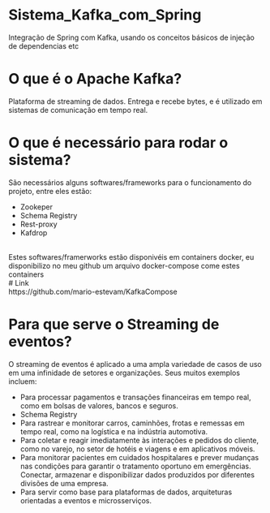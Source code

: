 # Sistema_Kafka_com_Spring

Integração de Spring com Kafka, usando os conceitos básicos de injeção de dependencias etc

# O que é o Apache Kafka?

Plataforma de streaming de dados. Entrega e recebe bytes, e é utilizado em sistemas de comunicação em tempo real. <br/>

# O que é necessário para rodar o sistema?
São necessários alguns softwares/frameworks para o funcionamento do projeto, entre eles estão: <br/>
<ul>
  <li> Zookeper </li>
  <li> Schema Registry </li>
  <li> Rest-proxy </li>
  <li> Kafdrop </li>
</ul>
 <br/>
Estes softwares/framerworks estão disponivéis em containers docker, eu disponibilizo no meu github um arquivo docker-compose come estes containers <br/>
# Link
<br/>
https://github.com/mario-estevam/KafkaCompose

# Para que serve o Streaming de eventos?

O streaming de eventos é aplicado a uma ampla variedade de casos de uso em uma infinidade de setores e organizações. Seus muitos exemplos incluem: <br/>
<ul>
  <li> Para processar pagamentos e transações financeiras em tempo real, como em bolsas de valores, bancos e seguros. </li>
  <li> Schema Registry </li>
  <li> Para rastrear e monitorar carros, caminhões, frotas e remessas em tempo real, como na logística e na indústria automotiva.</li>
  <li> Para coletar e reagir imediatamente às interações e pedidos do cliente, como no varejo, no setor de hotéis e viagens e em aplicativos móveis. </li>
  <li> Para monitorar pacientes em cuidados hospitalares e prever mudanças nas condições para garantir o tratamento oportuno em emergências.
Conectar, armazenar e disponibilizar dados produzidos por diferentes divisões de uma empresa. </li>
  <li> Para servir como base para plataformas de dados, arquiteturas orientadas a eventos e microsserviços.</li>
</ul>





